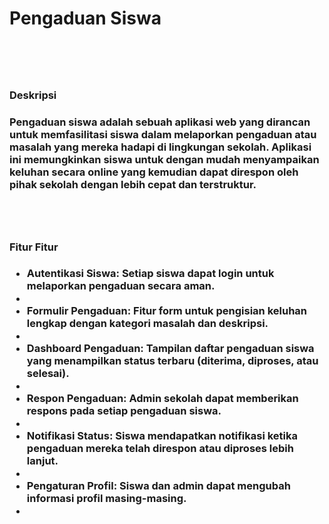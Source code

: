 <h1>Pengaduan Siswa<h1/>
<br>
<h3>Deskripsi<h3/>
<p>Pengaduan siswa adalah sebuah aplikasi web yang dirancan untuk memfasilitasi siswa dalam melaporkan pengaduan atau masalah yang mereka hadapi di lingkungan sekolah. Aplikasi ini memungkinkan siswa untuk dengan mudah menyampaikan keluhan secara online yang kemudian dapat direspon oleh pihak sekolah dengan lebih cepat dan terstruktur.</p>
<br>
<br>
<h3>Fitur Fitur<h3/>
<ul>
    <li>Autentikasi Siswa: Setiap siswa dapat login untuk melaporkan pengaduan secara aman.<li/>
    <li>Formulir Pengaduan: Fitur form untuk pengisian keluhan lengkap dengan kategori masalah dan deskripsi.<li/>
    <li>Dashboard Pengaduan: Tampilan daftar pengaduan siswa yang menampilkan status terbaru (diterima, diproses, atau selesai).<li/>
    <li>Respon Pengaduan: Admin sekolah dapat memberikan respons pada setiap pengaduan siswa.<li/>
    <li>Notifikasi Status: Siswa mendapatkan notifikasi ketika pengaduan mereka telah direspon atau diproses lebih lanjut.<li/>
    <li>Pengaturan Profil: Siswa dan admin dapat mengubah informasi profil masing-masing.<li/>
<ul/>
